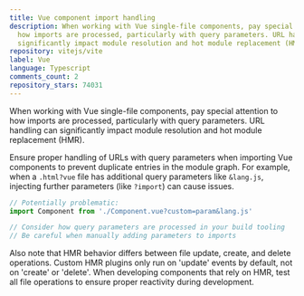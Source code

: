 ```yaml
---
title: Vue component import handling
description: When working with Vue single-file components, pay special attention to
  how imports are processed, particularly with query parameters. URL handling can
  significantly impact module resolution and hot module replacement (HMR).
repository: vitejs/vite
label: Vue
language: Typescript
comments_count: 2
repository_stars: 74031
---
```


When working with Vue single-file components, pay special attention to how imports are processed, particularly with query parameters. URL handling can significantly impact module resolution and hot module replacement (HMR).

Ensure proper handling of URLs with query parameters when importing Vue components to prevent duplicate entries in the module graph. For example, when a `.html?vue` file has additional query parameters like `&lang.js`, injecting further parameters (like `?import`) can cause issues.

```js
// Potentially problematic:
import Component from './Component.vue?custom=param&lang.js'

// Consider how query parameters are processed in your build tooling
// Be careful when manually adding parameters to imports
```

Also note that HMR behavior differs between file update, create, and delete operations. Custom HMR plugins only run on 'update' events by default, not on 'create' or 'delete'. When developing components that rely on HMR, test all file operations to ensure proper reactivity during development.
